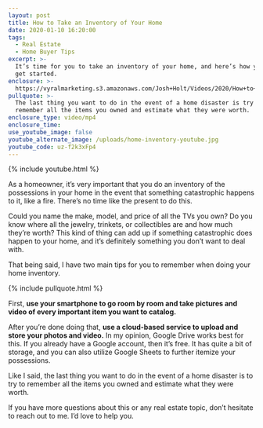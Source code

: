 ```yaml
---
layout: post
title: How to Take an Inventory of Your Home
date: 2020-01-10 16:20:00
tags:
  - Real Estate
  - Home Buyer Tips
excerpt: >-
  It’s time for you to take an inventory of your home, and here’s how you can
  get started.
enclosure: >-
  https://vyralmarketing.s3.amazonaws.com/Josh+Holt/Videos/2020/How+to+Take+an+Inventory+of+Your+Home.mp4
pullquote: >-
  The last thing you want to do in the event of a home disaster is try to
  remember all the items you owned and estimate what they were worth.
enclosure_type: video/mp4
enclosure_time:
use_youtube_image: false
youtube_alternate_image: /uploads/home-inventory-youtube.jpg
youtube_code: uz-f2k3xFp4
---
```


{% include youtube.html %}

As a homeowner, it’s very important that you do an inventory of the possessions in your home in the event that something catastrophic happens to it, like a fire. There’s no time like the present to do this.&nbsp;

Could you name the make, model, and price of all the TVs you own? Do you know where all the jewelry, trinkets, or collectibles are and how much they’re worth? This kind of thing can add up if something catastrophic does happen to your home, and it’s definitely something you don’t want to deal with.&nbsp;

That being said, I have two main tips for you to remember when doing your home inventory. &nbsp;

{% include pullquote.html %}

First, **use your smartphone to go room by room and take pictures and video of every important item you want to catalog.**&nbsp;

After you’re done doing that, **use a cloud-based service to upload and store your photos and video.** In my opinion, Google Drive works best for this. If you already have a Google account, then it’s free. It has quite a bit of storage, and you can also utilize Google Sheets to further itemize your possessions.&nbsp;

Like I said, the last thing you want to do in the event of a home disaster is to try to remember all the items you owned and estimate what they were worth.&nbsp;

If you have more questions about this or any real estate topic, don’t hesitate to reach out to me. I’d love to help you.
